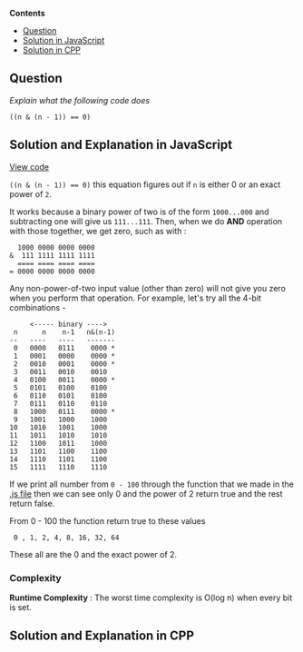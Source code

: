 **Contents**

- [Question](#question)
- [Solution in JavaScript](#solution-and-explanation-in-javascript)
- [Solution in CPP](#solution-and-explanation-in-cpp)

## Question
*Explain what the following code does*
```
((n & (n - 1)) == 0)
```
## Solution and Explanation in JavaScript

[View code](/Bit%20Manipulations/Debugger/Debugger.js)

`((n & (n - 1)) == 0)` this equation figures out if `n` is either 0 or an exact power of `2`. <br>

It works because a binary power of two is of the form `1000...000` and subtracting one will give us `111...111`. Then, when we do **AND** operation with those together, we get zero, such as with :
```
  1000 0000 0000 0000
&  111 1111 1111 1111
  ==== ==== ==== ====
= 0000 0000 0000 0000
```
Any non-power-of-two input value (other than zero) will not give you zero when you perform that operation. For example, let's try all the 4-bit combinations -
```
     <----- binary ---->
 n      n    n-1   n&(n-1)
--   ----   ----   -------
 0   0000   0111    0000 *
 1   0001   0000    0000 *
 2   0010   0001    0000 *
 3   0011   0010    0010
 4   0100   0011    0000 *
 5   0101   0100    0100
 6   0110   0101    0100
 7   0111   0110    0110
 8   1000   0111    0000 *
 9   1001   1000    1000
10   1010   1001    1000
11   1011   1010    1010
12   1100   1011    1000
13   1101   1100    1100
14   1110   1101    1100
15   1111   1110    1110
```
If we print all number from `0 - 100` through the function that we made in the [.js file](/Bit%20Manipulations/Debugger/Debugger.js) then we can see only 0 and the power of 2 return true and the rest return false. <br>

From 0 - 100 the function return true to these values <br>

` 0 , 1, 2, 4, 8, 16, 32, 64` <br>

These all are the 0 and the exact power of 2. 

### Complexity
**Runtime Complexity** : The worst time complexity is O(log n) when every bit is set. 

## Solution and Explanation in CPP